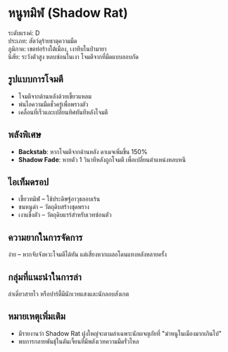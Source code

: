 # หนูทมิฬ (Shadow Rat)

ระดับแรงค์: D  
ประเภท: สัตว์ดุร้ายธาตุความมืด  
ภูมิภาค: เขตท่อร้างใต้เมือง, เงาทึบในป่ามายา  
นิสัย: ระวังตัวสูง หลบซ่อนในเงา โจมตีจากที่มืดแบบลอบกัด

## รูปแบบการโจมตี
- โจมตีจากด้านหลังด้วยเขี้ยวแหลม  
- พ่นไอความมืดชั่วครู่เพื่อพรางตัว  
- เคลื่อนที่เร็วและเปลี่ยนทิศทันทีหลังโจมตี

## พลังพิเศษ
- **Backstab**: หากโจมตีจากด้านหลัง ดาเมจเพิ่มขึ้น 150%  
- **Shadow Fade**: หายตัว 1 วินาทีหลังถูกโจมตี เพื่อเปลี่ยนตำแหน่งหลบหนี

## ไอเท็มดรอป
- เขี้ยวทมิฬ – ใช้ประดิษฐ์อาวุธลอบเร้น  
- ขนหนูดำ – วัตถุดิบสร้างชุดพราง  
- เงาแข็งตัว – วัตถุดิบแรร์สำหรับเวทซ่อนตัว

## ความยากในการจัดการ
ง่าย – หากจับจังหวะโจมตีได้ทัน แต่เสี่ยงหากเผลอโดนแทงหลังหลายครั้ง

## กลุ่มที่แนะนำในการล่า
ล่าเดี่ยวสายไว หรือปาร์ตี้มีนักเวทแสงและนักลอบสังเกต

## หมายเหตุเพิ่มเติม
- มีรายงานว่า Shadow Rat ฝูงใหญ่จะตามล่าเฉพาะนักผจญภัยที่ "ฆ่าหนูในเมืองมากเกินไป"
- พบการกลายพันธุ์ในดันเจี้ยนที่มีพลังเวทความมืดรั่วไหล

